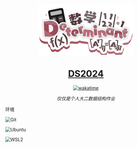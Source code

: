 <div align="center">
  <a href="https://github.com/zgyj4532/DS2024">
    <img src="https://github.com/PetricaT/ProgrammingVTuberLogos-Addon/blob/main/Determinant/V1/Determinant-Shadow.png" width="300" alt="logo"]
  </a>
</div>
      
<div align="center">
  
# DS2024
[![wakatime](https://wakatime.com/badge/user/d46234d8-e044-4d0d-b6d9-2789ecdaca27/project/bf60d344-9076-494f-bc64-20a88da94834.svg)](https://wakatime.com/badge/user/d46234d8-e044-4d0d-b6d9-2789ecdaca27/project/bf60d344-9076-494f-bc64-20a88da94834)

_仅仅是个人大二数据结构作业_
    
</div>
<div align="left">
环境

![Git](https://img.shields.io/static/v1?label=&message=Git-at-WSL2&color=269539&style=for-the-badge&logo=Git&logoColor=white)

![Ubuntu](https://img.shields.io/static/v1?label=&message=Ubuntu_Server_20.04_LTS&color=E95420&style=for-the-badge&logo=ubuntu&logoColor=white)

![WSL2](https://img.shields.io/static/v1?label=&message=Windows_11_latestBuild(no-insider)with_WSL2&color=0078D6&style=for-the-badge&logo=Windows&logoColor=white)
</div>
